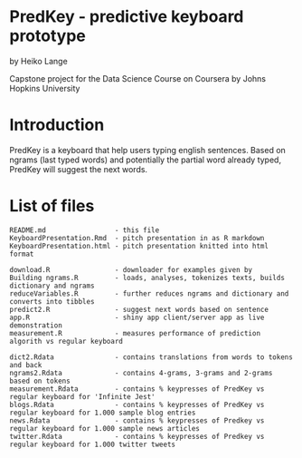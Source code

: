 # PredKey - predictive keyboard prototype

by Heiko Lange

Capstone project for the Data Science Course on Coursera
by Johns Hopkins University

# Introduction

PredKey is a keyboard that help users typing english sentences.
Based on ngrams (last typed words) and potentially the partial
word already typed, PredKey will suggest the next words.

# List of files
```
README.md                 - this file
KeyboardPresentation.Rmd  - pitch presentation in as R markdown
KeyboardPresentation.html - pitch presentation knitted into html format

download.R                - downloader for examples given by
Building ngrams.R         - loads, analyses, tokenizes texts, builds dictionary and ngrams
reduceVariables.R         - further reduces ngrams and dictionary and converts into tibbles
predict2.R                - suggest next words based on sentence
app.R                     - shiny app client/server app as live demonstration
measurement.R             - measures performance of prediction algorith vs regular keyboard

dict2.Rdata               - contains translations from words to tokens and back
ngrams2.Rdata             - contains 4-grams, 3-grams and 2-grams based on tokens
measurement.Rdata         - contains % keypresses of PredKey vs regular keyboard for 'Infinite Jest'
blogs.Rdata               - contains % keypresses of PredKey vs regular keyboard for 1.000 sample blog entries
news.Rdata                - contains % keypresses of Predkey vs regular keyboard for 1.000 sample news articles
twitter.Rdata             - contains % keypresses of Predkey vs regular keyboard for 1.000 twitter tweets
```

